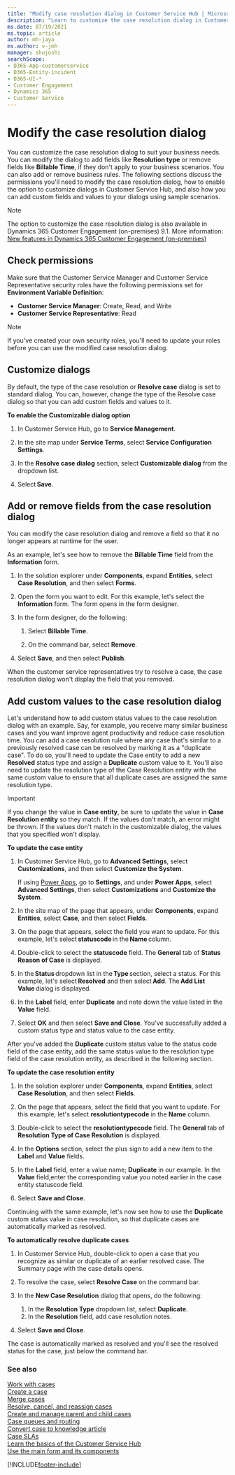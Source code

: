 ```yaml
---
title: "Modify case resolution dialog in Customer Service Hub | MicrosoftDocs"
description: "Learn to customize the case resolution dialog in Customer Service Hub to support varied business needs."
ms.date: 07/19/2021
ms.topic: article
author: mh-jaya
ms.author: v-jmh
manager: shujoshi
searchScope:
- D365-App-customerservice
- D365-Entity-incident
- D365-UI-*
- Customer Engagement
- Dynamics 365
- Customer Service
---
```


# Modify the case resolution dialog

You can customize the case resolution dialog to suit your business needs. You can modify the dialog to add fields like **Resolution type** or remove fields like **Billable Time**, if they don't apply to your business scenarios. You can also add or remove business rules.
The following sections discuss the permissions you'll need to modify the case resolution dialog, how to enable the option to customize dialogs in Customer Service Hub, and also how you can add custom fields and values to your dialogs using sample scenarios.

> [!Note]
> The option to customize the case resolution dialog is also available in Dynamics 365 Customer Engagement (on-premises) 9.1.
> More information: [New features in Dynamics 365 Customer Engagement (on-premises)](../customerengagement/on-premises/whats-new.md#configurable-case-resolution-page)

## Check permissions

Make sure that the Customer Service Manager and Customer Service Representative security roles have the following permissions set for **Environment Variable Definition**:

- **Customer Service Manager**: Create, Read, and Write
- **Customer Service Representative**: Read

> [!Note]
> If you've created your own security roles, you'll need to update your roles before you can use the modified case resolution dialog.

## Customize dialogs

By default, the type of the case resolution or **Resolve case** dialog is set to standard dialog. You can, however, change the type of the Resolve case dialog so that you can add custom fields and values to it.

**To enable the Customizable dialog option**

1. In Customer Service Hub, go to **Service Management**.

2. In the site map under **Service Terms**, select **Service Configuration Settings**.

3. In the **Resolve case dialog** section, select **Customizable dialog** from the dropdown list.

4. Select **Save**.

## Add or remove fields from the case resolution dialog

You can modify the case resolution dialog and remove a field so that it no longer appears at runtime for the user.

As an example, let's see how to remove the **Billable Time** field from the **Information** form.

1. In the solution explorer under **Components**, expand **Entities**, select **Case Resolution**, and then select **Forms**.

2. Open the form you want to edit. For this example, let's select the **Information** form.
    The form opens in the form designer.

3. In the form designer, do the following:
    1. Select **Billable Time**.

    2. On the command bar, select **Remove**.

4. Select **Save**, and then select **Publish**.

When the customer service representatives try to resolve a case, the case resolution dialog won't display the field that you removed.

## Add custom values to the case resolution dialog

Let's understand how to add custom status values to the case resolution dialog with an example. Say, for example, you receive many similar business cases and you want improve agent productivity and reduce case resolution time. You can add a case resolution rule where any case that's similar to a previously resolved case can be resolved by marking it as a "duplicate case". 
To do so, you'll need to update the Case entity to add a new **Resolved** status type and assign a **Duplicate** custom value to it. You'll also need to update the resolution type of the Case Resolution entity with the same custom value to ensure that all duplicate cases are assigned the same resolution type.
<!--
In our example, we'll add the custom status values in the following two locations:
- **Case entity** (**statuscode** field in our example)
- **Case Resolution entity** (**resolutiontypecode** field in our example)
-->
> [!Important]
> If you change the value in **Case entity**, be sure to update the value in **Case Resolution entity** so they match. If the values don't match, an error might be thrown. If the values don't match in the customizable dialog, the values that you specified won't display.

**To update the case entity**

1. In Customer Service Hub, go to **Advanced Settings**, select **Customizations**, and then select **Customize the System**.
   
   If using [Power Apps](https://make.powerapps.com/), go to **Settings**, and under **Power Apps**, select  **Advanced Settings**, then select **Customizations** and **Customize the System**.

2. In the site map of the page that appears, under **Components**, expand **Entities**, select **Case**, and then select **Fields**.

3. On the page that appears, select the field you want to update. For this example, let's select **statuscode** in the **Name** column.

4. Double-click to select the **statuscode** field. The **General** tab of **Status Reason of Case** is displayed.

5. In the **Status** dropdown list in the **Type** section, select a status. For this example, let's select **Resolved** and then select **Add**.
   The **Add List Value** dialog is displayed.

6. In the **Label** field, enter **Duplicate** and note down the value listed in the **Value** field.  

7. Select **OK** and then select **Save and Close**. You've successfully added a custom status type and status value to the case entity.  

After you've added the **Duplicate** custom status value to the status code field of the case entity, add the same status value to the resolution type field of the case resolution entity, as described in the following section.

**To update the case resolution entity**

1. In the solution explorer under **Components**, expand **Entities**, select **Case Resolution**, and then select **Fields**.

2. On the page that appears, select the field that you want to update. For this example, let's select **resolutiontypecode** in the **Name** column.

3. Double-click to select the **resolutiontypecode** field. The **General** tab of **Resolution Type of Case Resolution** is displayed.

4. In the **Options** section, select the plus sign to add a new item to the **Label** and **Value** fields.

5. In the **Label** field, enter a value name; **Duplicate** in our example. In the **Value** field,enter the corresponding value you noted earlier in the case entity statuscode field.

6. Select **Save and Close**.

Continuing with the same example, let's now see how to use the **Duplicate** custom status value in case resolution, so that duplicate cases are automatically marked as resolved.

**To automatically resolve duplicate cases**

1. In Customer Service Hub, double-click to open a case that you recognize as similar or duplicate of an earlier resolved case. The Summary page with the case details opens.

2. To resolve the case, select **Resolve Case** on the command bar.

3. In the **New Case Resolution** dialog that opens, do the following:
   1. In the **Resolution Type** dropdown list, select **Duplicate**.
   2. In the **Resolution** field, add case resolution notes.

4. Select **Save and Close**.

The case is automatically marked as resolved and you'll see the resolved status for the case, just below the command bar. 

### See also

[Work with cases](customer-service-hub-user-guide-create-a-case.md)  
[Create a case](customer-service-hub-user-guide-create-a-case.md)  
[Merge cases](customer-service-hub-user-guide-merge-cases.md)  
[Resolve, cancel, and reassign cases](customer-service-hub-user-guide-resolve-cancel-reassign-a-case.md)  
[Create and manage parent and child cases](customer-service-hub-user-guide-create-and-manage-parent-and-child-cases.md)  
[Case queues and routing](customer-service-hub-user-guide-case-queues-and-routing.md)  
[Convert case to knowledge article](customer-service-hub-user-guide-convert-case-to-knowledge-article.md)  
[Case SLAs](customer-service-hub-user-guide-case-sla.md)  
[Learn the basics of the Customer Service Hub](customer-service-hub-user-guide-basics.md)  
[Use the main form and its components](../customerengagement/on-premises/customize/use-main-form-and-components.md)  

[!INCLUDE[footer-include](../includes/footer-banner.md)]
